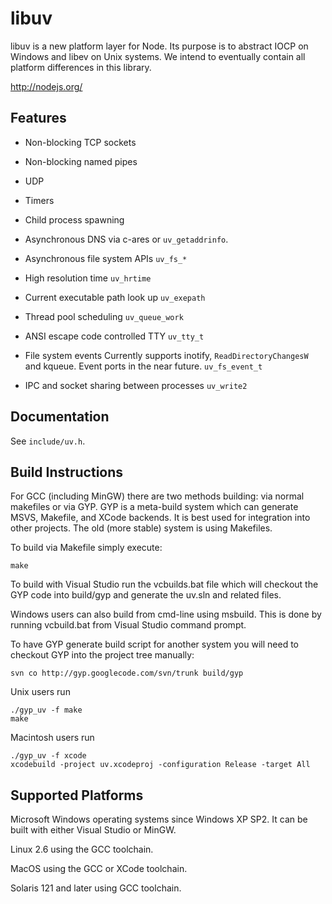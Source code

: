 # libuv

libuv is a new platform layer for Node. Its purpose is to abstract IOCP on
Windows and libev on Unix systems. We intend to eventually contain all
platform differences in this library.

http://nodejs.org/

## Features

 * Non-blocking TCP sockets

 * Non-blocking named pipes

 * UDP

 * Timers

 * Child process spawning

 * Asynchronous DNS via c-ares or `uv_getaddrinfo`.

 * Asynchronous file system APIs `uv_fs_*`

 * High resolution time `uv_hrtime`

 * Current executable path look up `uv_exepath`

 * Thread pool scheduling `uv_queue_work`

 * ANSI escape code controlled TTY `uv_tty_t`

 * File system events Currently supports inotify, `ReadDirectoryChangesW`
   and kqueue. Event ports in the near future.
   `uv_fs_event_t`

 * IPC and socket sharing between processes `uv_write2`


## Documentation

See `include/uv.h`.


## Build Instructions

For GCC (including MinGW) there are two methods building: via normal
makefiles or via GYP. GYP is a meta-build system which can generate MSVS,
Makefile, and XCode backends. It is best used for integration into other
projects.  The old (more stable) system is using Makefiles.

To build via Makefile simply execute:

    make

To build with Visual Studio run the vcbuilds.bat file which will
checkout the GYP code into build/gyp and generate the uv.sln and
related files.

Windows users can also build from cmd-line using msbuild.  This is
done by running vcbuild.bat from Visual Studio command prompt.

To have GYP generate build script for another system you will need to
checkout GYP into the project tree manually:

    svn co http://gyp.googlecode.com/svn/trunk build/gyp

Unix users run

    ./gyp_uv -f make
    make

Macintosh users run

    ./gyp_uv -f xcode
    xcodebuild -project uv.xcodeproj -configuration Release -target All


## Supported Platforms

Microsoft Windows operating systems since Windows XP SP2. It can be built
with either Visual Studio or MinGW.

Linux 2.6 using the GCC toolchain.

MacOS using the GCC or XCode toolchain.

Solaris 121 and later using GCC toolchain.
